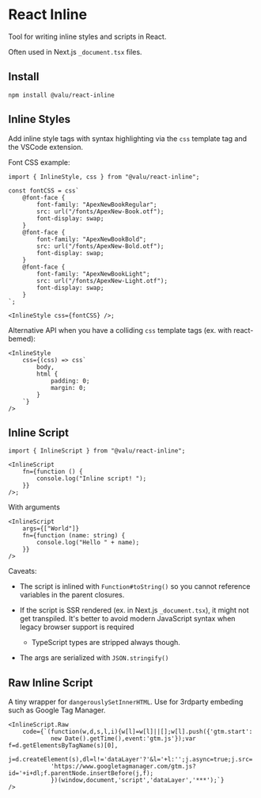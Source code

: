 # React Inline

Tool for writing inline styles and scripts in React.

Often used in Next.js `_document.tsx` files.

## Install

```
npm install @valu/react-inline
```

## Inline Styles

Add inline style tags with syntax highlighting via the `css` template tag and
the VSCode extension.

Font CSS example:

```tsx
import { InlineStyle, css } from "@valu/react-inline";

const fontCSS = css`
    @font-face {
        font-family: "ApexNewBookRegular";
        src: url("/fonts/ApexNew-Book.otf");
        font-display: swap;
    }
    @font-face {
        font-family: "ApexNewBookBold";
        src: url("/fonts/ApexNew-Bold.otf");
        font-display: swap;
    }
    @font-face {
        font-family: "ApexNewBookLight";
        src: url("/fonts/ApexNew-Light.otf");
        font-display: swap;
    }
`;

<InlineStyle css={fontCSS} />;
```

Alternative API when you have a colliding `css` template tags (ex. with react-bemed):

```tsx
<InlineStyle
    css={(css) => css`
        body,
        html {
            padding: 0;
            margin: 0;
        }
    `}
/>
```

## Inline Script

```tsx
import { InlineScript } from "@valu/react-inline";

<InlineScript
    fn={function () {
        console.log("Inline script! ");
    }}
/>;
```

With arguments

```tsx
<InlineScript
    args={["World"]}
    fn={function (name: string) {
        console.log("Hello " + name);
    }}
/>
```

Caveats:

-   The script is inlined with `Function#toString()` so you cannot reference
    variables in the parent closures.
-   If the script is SSR rendered (ex. in Next.js `_document.tsx`), it might not
    get transpiled. It's better to avoid modern JavaScript syntax when legacy browser
    support is required

    -   TypeScript types are stripped always though.

-   The args are serialized with `JSON.stringify()`

## Raw Inline Script

A tiny wrapper for `dangerouslySetInnerHTML`. Use for 3rdparty embeding such as
Google Tag Manager.

```tsx
<InlineScript.Raw
    code={`(function(w,d,s,l,i){w[l]=w[l]||[];w[l].push({'gtm.start':
            new Date().getTime(),event:'gtm.js'});var f=d.getElementsByTagName(s)[0],
            j=d.createElement(s),dl=l!='dataLayer'?'&l='+l:'';j.async=true;j.src=
            'https://www.googletagmanager.com/gtm.js?id='+i+dl;f.parentNode.insertBefore(j,f);
            })(window,document,'script','dataLayer','***');`}
/>
```
